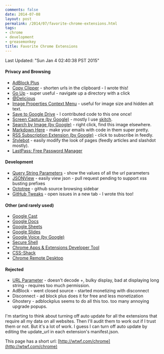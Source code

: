 ```yaml
---
comments: false
date: 2014-07-08
layout: post
permalink: /2014/07/favorite-chrome-extensions.html
tags:
- chrome
- development
- greasemonkey
title: Favorite Chrome Extensions
---
```


Last Updated: "Sun Jan  4 02:40:38 PST 2015"

#### Privacy and Browsing

* [AdBlock Plus](https://chrome.google.com/webstore/detail/cfhdojbkjhnklbpkdaibdccddilifddb)
* [Copy Clipper](https://chrome.google.com/webstore/detail/copy-clipper/jhjclcccgiomgiccmjnphejamkdojccf) - shorten urls in the clipboard - I wrote this!
* [Go Up](https://chrome.google.com/webstore/detail/npbnnjfgilfknnbdbolmpbpoecedkdhg) - super useful - navigate up a directory with a click
* [@Delicious](https://chrome.google.com/webstore/detail/pplcoloalmjgljnbpkhcojpjnjbggppe)
* [Image Properties Context Menu](https://chrome.google.com/webstore/detail/khagclindddokccfbmfmckaflngbmpon) - useful for image size and hidden alt text.
* [Save to Google Drive](https://chrome.google.com/webstore/detail/gmbmikajjgmnabiglmofipeabaddhgne) - I contributed code to this one once!
* [Screen Capture (by Google)](https://chrome.google.com/webstore/detail/cpngackimfmofbokmjmljamhdncknpmg) - mostly I use [skitch](http://evernote.com/skitch/).
* [Search by Image (by Google)](https://chrome.google.com/webstore/detail/dajedkncpodkggklbegccjpmnglmnflm) - right click, find this image elsewhere.
* [Markdown Here](http://markdown-here.com/) - make your emails with code in them super pretty.
* [RSS Subscription Extension (by Google)](https://chrome.google.com/webstore/detail/nlbjncdgjeocebhnmkbbbdekmmmcbfjd) - click to subscribe in feedly.
* [Stylebot](https://chrome.google.com/webstore/detail/oiaejidbmkiecgbjeifoejpgmdaleoha) - easily modify the look of pages (feedly articles and slashdot mostly).
* [LastPass: Free Password Manager](https://chrome.google.com/webstore/detail/hdokiejnpimakedhajhdlcegeplioahd)

#### Development

* [Query String Parameters](https://chrome.google.com/webstore/detail/query-string-values/cjhbheckcgogpgibfjfhkofioikhpgio/related) - show the values of all the url parameters
* [JSONView](https://chrome.google.com/webstore/detail/chklaanhfefbnpoihckbnefhakgolnmc) - easily view json - pull request pending to support xss busting prefixes
* [Octotree](https://github.com/buunguyen/octotree) - github source browsing sidebar
* [GitHub Tweaks](https://chrome.google.com/webstore/detail/github-tweaks/igpigcnejhffkkbpfiblincbpdlpbhon) - open issues in a new tab - I wrote this too!

#### Other (and rarely used)

* [Google Cast](https://chrome.google.com/webstore/detail/boadgeojelhgndaghljhdicfkmllpafd)
* [Google Docs](https://chrome.google.com/webstore/detail/aohghmighlieiainnegkcijnfilokake)
* [Google Sheets](https://chrome.google.com/webstore/detail/felcaaldnbdncclmgdcncolpebgiejap)
* [Google Slides](https://chrome.google.com/webstore/detail/aapocclcgogkmnckokdopfmhonfmgoek)
* [Google Voice (by Google)](https://chrome.google.com/webstore/detail/kcnhkahnjcbndmmehfkdnkjomaanaooo)
* [Secure Shell](https://chrome.google.com/webstore/detail/pnhechapfaindjhompbnflcldabbghjo)
* [Chrome Apps & Extensions Developer Tool](https://chrome.google.com/webstore/detail/ohmmkhmmmpcnpikjeljgnaoabkaalbgc)
* [CSS-Shack](https://chrome.google.com/webstore/detail/geiccgjkigajaicecnhdokggninehdlp)
* [Chrome Remote Desktop](https://chrome.google.com/webstore/detail/gbchcmhmhahfdphkhkmpfmihenigjmpp)

#### Rejected

* [URL Parameter](https://chrome.google.com/webstore/detail/url-parameter/efaideldlecoepclpcjocddljcbfhamm/reviews) - doesn't decode +, bulky display, bad at displaying long string - requires too much permission.
* AdBlock - went closed source - started monetizing with disconnect
* Disconnect - ad block plus does it for free and less monetization
* Ghostery - adblockplus seems to do all this too. too many annoying upgrade popups.

I'm starting to think about turning off auto update for all the extensions that require all my data on all websites. Then I'll audit them to work out if I trust them or not. But it's a lot of work. I guess I can turn off auto update by editing the update_url in each extension's manifest.json.

This page has a short url: [http://wtwf.com/chrome](http://wtwf.com/chrome)
